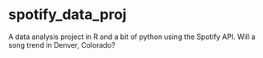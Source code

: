 # spotify_data_proj
A data analysis project in R and a bit of python using the Spotify API.
Will a song trend in Denver, Colorado?

